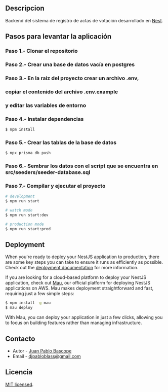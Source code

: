 ## Descripcion

Backend del sistema de registro de actas de votación desarrollado en [Nest](https://github.com/nestjs/nest).

## Pasos para levantar la aplicación

### Paso 1.- Clonar el repositorio

### Paso 2.- Crear una base de datos vacía en postgres

### Paso 3.- En la raiz del proyecto crear un archivo .env,

### copiar el contenido del archivo .env.example

### y editar las variables de entorno

### Paso 4.- Instalar dependencias

```bash
$ npm install
```

### Paso 5.- Crear las tablas de la base de datos

```bash
$ npx prisma db push
```

### Paso 6.- Sembrar los datos con el script que se encuentra en src/seeders/seeder-database.sql

### Paso 7.- Compilar y ejecutar el proyecto

```bash
# development
$ npm run start

# watch mode
$ npm run start:dev

# production mode
$ npm run start:prod
```

## Deployment

When you're ready to deploy your NestJS application to production, there are some key steps you can take to ensure it runs as efficiently as possible. Check out the [deployment documentation](https://docs.nestjs.com/deployment) for more information.

If you are looking for a cloud-based platform to deploy your NestJS application, check out [Mau](https://mau.nestjs.com), our official platform for deploying NestJS applications on AWS. Mau makes deployment straightforward and fast, requiring just a few simple steps:

```bash
$ npm install -g mau
$ mau deploy
```

With Mau, you can deploy your application in just a few clicks, allowing you to focus on building features rather than managing infrastructure.

## Contacto

- Autor - [Juan Pablo Bascope](https://twitter.com/kammysliwiec)
- Email - djpabloblass@gmail.com

## Licencia

[MIT licensed](https://github.com/nestjs/nest/blob/master/LICENSE).
